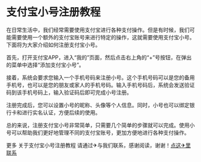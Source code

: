 # 支付宝小号注册教程

在日常生活中，我们经常需要使用支付宝进行各种支付操作。但是有时候，我们可能需要使用一个额外的支付宝账号来进行特定的操作，这就需要使用支付宝小号。下面将为大家介绍如何注册支付宝小号。

首先，打开支付宝APP，进入“我的”页面，然后点击右上角的“+”号按钮，在弹出的菜单中选择“添加支付宝小号”。

接着，系统会要求您输入一个手机号码来注册小号。这个手机号码可以是您的备用手机号，也可以是您的朋友或家人的手机号码。输入手机号码后，系统会发送验证码到该手机号码上，输入验证码后即可完成小号注册。

注册完成后，您可以设置小号的昵称、头像等个人信息。同时，小号也可以绑定银行卡和进行实名认证，方便后续的使用。

总的来说，注册支付宝小号非常简单，只需要几个简单的步骤就可以完成。使用小号可以帮助我们更好地管理不同的支付宝账号，更加方便地进行各种支付操作。

更多 关于支付宝小号注册教程 请通过✈与我们联系，感谢阅读，谢谢！[点这✈里联系](https://add.k02.cc)